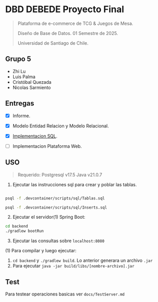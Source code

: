 # DBD DEBEDE Proyecto Final

> Plataforma de e-commerce de TCG & Juegos de Mesa.
>
> Diseño de Base de Datos. 01 Semestre de 2025.
>
> Universidad de Santiago de Chile.

## Grupo 5

- Zhi Lu
- Luis Palma
- Cristóbal Quezada
- Nicolas Sarmiento

## Entregas

- [x] Informe.
- [x] Modelo Entidad Relacion y Modelo Relacional.
- [x] [Implementacion SQL](./docs/DatabaseManual.md).
- [ ] Implementacion Plataforma Web.


## USO

> Requerido:
> Postgresql v17.5
> Java v21.0.7


1. Ejecutar las instrucciones sql para crear y poblar las tablas.

```bash

psql -f .devcontainer/scripts/sql/Tablas.sql

psql -f .devcontainer/scripts/sql/Inserts.sql

```

2. Ejecutar el servidor(1) Spring Boot:

```bash
cd backend
./gradlew bootRun

```

3. Ejecutar las consultas sobre `localhost:8080`


(1) Para compilar y luego ejecutar:

1. `cd backend` y `./gradlew build`. Lo anterior generara un archivo `.jar`
2. Para ejecutar `java -jar build/libs/[nombre-archivo].jar`

## Test

Para testear operaciones basicas ver `docs/TestServer.md`
